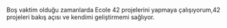 Boş vaktim olduğu zamanlarda Ecole 42 projelerini yapmaya çalışıyorum,42 projeleri bakış açısı ve kendimi geliştirmemi sağlıyor.
